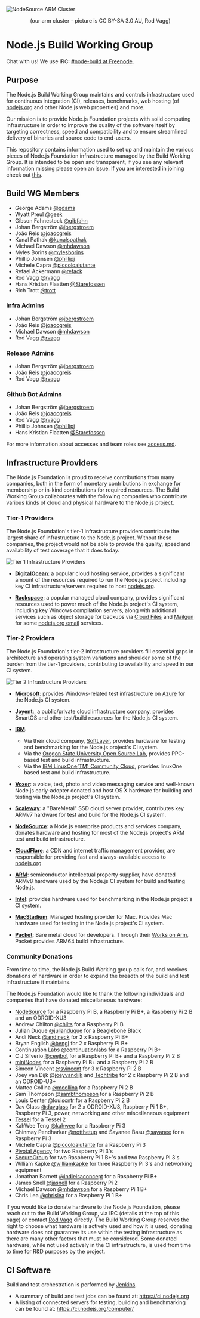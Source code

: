 ![NodeSource ARM Cluster](./static-assets/ns-arm-cluster.jpg)
<p align="center">(our arm cluster - picture is CC BY-SA 3.0 AU, Rod Vagg)</p>

# Node.js Build Working Group

Chat with us! We use IRC: [#node-build at Freenode][1].

## Purpose

The Node.js Build Working Group maintains and controls infrastructure used for
continuous integration (CI), releases, benchmarks, web hosting
(of [nodejs.org][node] and other Node.js web properties) and more.

Our mission is to provide Node.js Foundation projects with solid computing
infrastructure in order to improve the quality of the software itself by
targeting correctness, speed and compatibility and to ensure streamlined
delivery of binaries and source code to end-users.

This repository contains information used to set up and maintain the various
pieces of Node.js Foundation infrastructure managed by the Build Working Group.
It is intended to be open and transparent, if you see any relevant information
missing please open an issue. If you are interested in joining check out
[this][Joining the Build WG].

## Build WG Members

- George Adams [@gdams](https://github.com/gdams)
- Wyatt Preul [@geek](https://github.com/geek)
- Gibson Fahnestock [@gibfahn](https://github.com/gibfahn)
- Johan Bergström [@jbergstroem](https://github.com/jbergstroem)
- João Reis [@joaocgreis](https://github.com/joaocgreis)
- Kunal Pathak [@kunalspathak](https://github.com/kunalspathak)
- Michael Dawson [@mhdawson](https://github.com/mhdawson)
- Myles Borins [@mylesborins](https://github.com/mylesborins)
- Phillip Johnsen [@phillipj](https://github.com/phillipj)
- Michele Capra [@piccoloaiutante](https://github.com/piccoloaiutante)
- Refael Ackermann [@refack](https://github.com/refack)
- Rod Vagg [@rvagg](https://github.com/rvagg)
- Hans Kristian Flaatten [@Starefossen](https://github.com/Starefossen)
- Rich Trott [@trott](https://github.com/trott)

### Infra Admins

- Johan Bergström [@jbergstroem](https://github.com/jbergstroem)
- João Reis [@joaocgreis](https://github.com/joaocgreis)
- Michael Dawson [@mhdawson](https://github.com/mhdawson)
- Rod Vagg [@rvagg](https://github.com/rvagg)

### Release Admins

- Johan Bergström [@jbergstroem](https://github.com/jbergstroem)
- João Reis [@joaocgreis](https://github.com/joaocgreis)
- Rod Vagg [@rvagg](https://github.com/rvagg)

### Github Bot Admins

- Johan Bergström [@jbergstroem](https://github.com/jbergstroem)
- João Reis [@joaocgreis](https://github.com/joaocgreis)
- Rod Vagg [@rvagg](https://github.com/rvagg)
- Phillip Johnsen [@phillipj](https://github.com/phillipj)
- Hans Kristian Flaatten [@Starefossen](https://github.com/Starefossen)

For more information about accesses and team roles see [access.md][].

## Infrastructure Providers

The Node.js Foundation is proud to receive contributions from many companies,
both in the form of monetary contributions in exchange for membership or
in-kind contributions for required resources. The Build Working Group
collaborates with the following companies who contribute various kinds of
cloud and physical hardware to the Node.js project.


### Tier-1 Providers

The Node.js Foundation's tier-1 infrastructure providers contribute the largest
share of infrastructure to the Node.js project. Without these companies,
the project would not be able to provide the quality, speed and availability of
test coverage that it does today.

![Tier 1 Infrastructure Providers](./static-assets/tier-1-providers.png)

- **[DigitalOcean][2]**: a popular cloud hosting service, provides a
  significant amount of the resources required to run the Node.js project
  including key CI infrastructure/servers required to host [nodejs.org][node].

- **[Rackspace][3]**: a popular managed cloud company, provides significant
  resources used to power much of the Node.js project's CI system, including
  key Windows compilation servers, along with additional services such as
  object storage for backups via [Cloud Files][4] and [Mailgun][5] for some
  [nodejs.org email][6] services.



### Tier-2 Providers

The Node.js Foundation's tier-2 infrastructure providers fill essential gaps
in architecture and operating system variations and shoulder some of the burden
from the tier-1 providers, contributing to availability
and speed in our CI system.

![Tier 2 Infrastructure Providers](./static-assets/tier-2-providers.png)

- **[Microsoft][7]**: provides Windows-related test infrastructure
  on [Azure][8] for the Node.js CI system.

- **[Joyent][9]**:, a public/private cloud infrastructure company,
  provides SmartOS and other test/build resources for the Node.js CI system.

- **[IBM][10]**:
  - Via their cloud company, [SoftLayer][11], provides hardware for
    testing and benchmarking for the Node.js project's CI system.
  - Via the [Oregon State University Open Source Lab][12], provides
    PPC-based test and build infrastructure.
  - Via the [IBM LinuxOne(TM) Community Cloud][13], provides linuxOne
    based test and build infrastructure.

- **[Voxer][14]**: a voice, text, photo and video messaging service and
  well-known Node.js early-adopter donated and host OS X hardware for building
  and testing via the Node.js project's CI system.

- **[Scaleway][15]**: a "BareMetal" SSD cloud server provider,
  contributes key ARMv7 hardware for test and build for the Node.js CI system.

- **[NodeSource][ns]**: a Node.js enterprise products and services
  company, donates hardware and hosting for most of the Node.js project's ARM
  test and build infrastructure.

- **[CloudFlare][16]**: a CDN and internet traffic management
  provider, are responsible for providing fast and always-available
  access to [nodejs.org][node].

- **[ARM][17]**: semiconductor intellectual property supplier, have donated
  ARMv8 hardware used by the Node.js CI system for build and testing Node.js.

- **[Intel][22]**: provides hardware used for benchmarking in the
  Node.js project's CI system.

- **[MacStadium][23]**: Managed hosting provider for Mac. Provides Mac
  hardware used for testing in the Node.js project's CI system.

- **[Packet][24]**: Bare metal cloud for developers. Through their
  [Works on Arm](https://www.worksonarm.com/),
  Packet provides ARM64 build infrastructure.

### Community Donations

From time to time, the Node.js Build Working group calls for, and receives
donations of hardware in order to expand the breadth of the build and test
infrastructure it maintains.

The Node.js Foundation would like to thank the following individuals and
companies that have donated miscellaneous hardware:

- [NodeSource][ns] for a Raspberry Pi B, a Raspberry Pi B+,
  a Raspberry Pi 2 B and an ODROID-XU3
- Andrew Chilton [@chilts](https://github.com/chilts) for a Raspberry Pi B
- Julian Duque [@julianduque](https://github.com/julianduque)
  for a Beaglebone Black
- Andi Neck [@andineck](https://github.com/andineck)
  for 2 x Raspberry Pi B+
- Bryan English [@bengl](https://github.com/bengl) for 2 x Raspberry Pi B+
- Continuation Labs [@continuationlabs](https://github.com/continuationlabs)
  for a Raspberry Pi B+
- C J Silverio [@ceejbot](https://github.com/ceejbot) for a Raspberry Pi B+
  and a Raspberry Pi 2 B
- [miniNodes][18] for a Raspberry Pi B+ and
  a Raspberry Pi 2 B
- Simeon Vincent [@svincent](https://github.com/svincent) for
  3 x Raspberry Pi 2 B
- Joey van Dijk [@joeyvandijk](https://github.com/joeyvandijk) and
  [Techtribe][19] for 2 x Raspberry Pi 2 B and an ODROID-U3+
- Matteo Collina [@mcollina](https://github.com/mcollina) for a Raspberry Pi 2 B
- Sam Thompson [@sambthompson](https://github.com/sambthompson) for a
  Raspberry Pi 2 B
- Louis Center [@louiscntr](https://github.com/louiscntr) for a Raspberry Pi 2 B
- Dav Glass [@davglass](https://github.com/davglass/) for 2 x ODROID-XU3, Raspberry Pi 1 B+, Raspberry Pi 3, power, networking and other miscellaneous equipment
- [Tessel][20] for a Tessel 2
- KahWee Teng [@kahwee](https://github.com/kahwee) for a Raspberry Pi 3
- Chinmay Pendharkar [@notthetup](https://github.com/notthetup) and Sayanee Basu [@sayanee](https://github.com/sayanee) for a Raspberry Pi 3
- Michele Capra [@piccoloaiutante](https://github.com/piccoloaiutante) for a Raspberry Pi 3
- [Pivotal Agency][pivotal] for two Raspberry Pi 3's
- [SecuroGroup][securo] for two Raspberry Pi 1 B+'s and two Raspberry Pi 3's
- William Kapke [@williamkapke](https://github.com/williamkapke) for three Raspberry Pi 3's and networking equipment
- Jonathan Barnett [@indieisaconcept](https://github.com/indieisaconcept) for a Raspberry Pi B+
- James Snell [@jasnell](https://github.com/jasnell) for a Raspberry Pi 2
- Michael Dawson [@mhdawson](https://github.com/mhdawson) for a Raspberry Pi 1 B+
- Chris Lea [@chrislea](https://github.com/chrislea) for a Raspberry Pi 1 B+


If you would like to donate hardware to the Node.js Foundation, please
reach out to the Build Working Group, via IRC (details at the top of this page)
or contact [Rod Vagg](mailto:rod@vagg.org) directly. The Build Working Group
reserves the right to choose what hardware is actively used and how it is used,
donating hardware does not guarantee its use within the testing infrastructure
as there are many other factors that must be considered. Some donated hardware,
while not used actively in the CI infrastructure, is used from time to time for
R&D purposes by the project.



## CI Software

Build and test orchestration is performed by [Jenkins][21].

- A summary of build and test jobs can be found at: <https://ci.nodejs.org>
- A listing of connected servers for testing, building and benchmarking
  can be found at: <https://ci.nodejs.org/computer/>



[1]:    irc://irc.freenode.net/node-build
[2]:    https://digitalocean.com/
[3]:    https://www.rackspace.com/
[4]:    https://www.rackspace.com/cloud/files
[5]:    https://www.mailgun.com/
[6]:    https://github.com/nodejs/email
[7]:    https://www.microsoft.com/
[8]:    https://azure.microsoft.com
[9]:    https://www.joyent.com/
[10]:   https://www.ibm.com/
[11]:   https://www.softlayer.com/
[12]:   https://osuosl.org/services/powerdev
[13]:   https://developer.ibm.com/linuxone/
[14]:   https://voxer.com/
[15]:   https://www.scaleway.com/
[16]:   https://www.cloudflare.com/
[17]:   https://www.arm.com/
[18]:   https://www.mininodes.com/
[19]:   http://techtribe.nl
[20]:   https://tessel.io/
[21]:   https://jenkins.io/
[22]:   https://www.intel.com/
[23]:   https://www.macstadium.com/
[24]:   https://www.packet.net/
[Joining the Build WG]: /doc/process/joining_the_build_wg.md
[access.md]: ./doc/access.md
[node]: https://nodejs.org/
[ns]:   https://nodesource.com/
[pivotal]: https://www.pivotalagency.com.au/
[securo]: http://securogroup.com/
